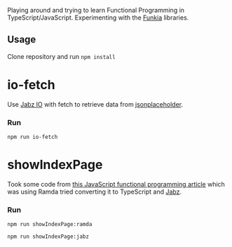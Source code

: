 Playing around and trying to learn Functional Programming in TypeScript/JavaScript. Experimenting with the [Funkia](https://github.com/funkia) libraries.

## Usage
Clone repository and run `npm install`

# io-fetch

Use [Jabz IO](https://github.com/Funkia/jabz/blob/master/docs/io-tutorial.md) with fetch to retrieve data from [jsonplaceholder](https://jsonplaceholder.typicode.com/).

### Run
`npm run io-fetch`

# showIndexPage

Took some code from [this JavaScript functional programming article](https://medium.com/@rajaraodv/functional-programming-in-js-with-practical-examples-part-1-87c2b0dbc276#.y98omytwd) which was using Ramda tried converting it to TypeScript and [Jabz](https://github.com/Funkia/jabz).

### Run
`npm run showIndexPage:ramda`

`npm run showIndexPage:jabz`
